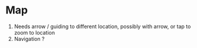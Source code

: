 
# Map 
1. Needs arrow / guiding to different location, possibly with arrow, or tap to zoom to location
2. Navigation ?